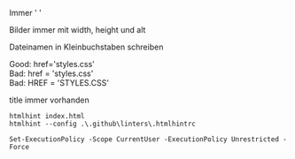 Immer ' '

Bilder immer mit width, height und alt

Dateinamen in Kleinbuchstaben schreiben

Good: href='styles.css'<br>
Bad: href = 'styles.css'<br>
Bad: HREF = 'STYLES.CSS'

title immer vorhanden

```console
htmlhint index.html
htmlhint --config .\.github\linters\.htmlhintrc 
```

```console
Set-ExecutionPolicy -Scope CurrentUser -ExecutionPolicy Unrestricted -Force
```